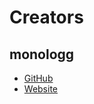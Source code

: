 # Creators

## monologg

- [GitHub](https://github.com/monologg)
- [Website](https://monologg.kr/about/)